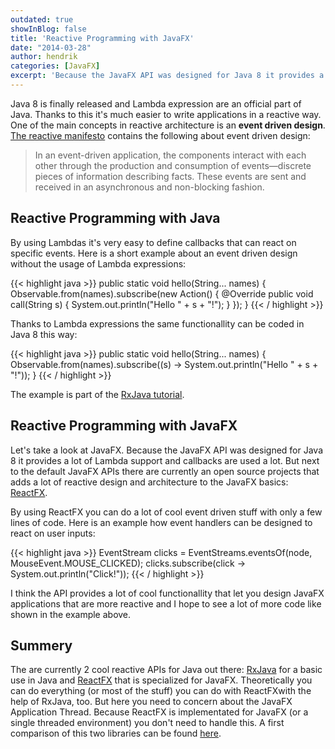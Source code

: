 ```yaml
---
outdated: true
showInBlog: false
title: 'Reactive Programming with JavaFX'
date: "2014-03-28"
author: hendrik
categories: [JavaFX]
excerpt: 'Because the JavaFX API was designed for Java 8 it provides a lot of Lambda support and callbacks are used a lot. But next to the default JavaFX APIs there are currently an open source projects that adds a lot of reactive design and architecture to the JavaFX basics: ReactFX.'
---
```

Java 8 is finally released and Lambda expression are an official part of Java. Thanks to this it's much easier to write applications in a reactive way. One of the main concepts in reactive architecture is an __event driven design__. [The reactive manifesto](http://www.reactivemanifesto.org/) contains the following about event driven design:

> In an event-driven application, the components interact with each other through the production and consumption of events—discrete pieces of information describing facts. These events are sent and received in an asynchronous and non-blocking fashion.

## Reactive Programming with Java

By using Lambdas it's very easy to define callbacks that can react on specific events. Here is a short example about an event driven design without the usage of Lambda expressions:

{{< highlight java >}}
public static void hello(String... names) {
    Observable.from(names).subscribe(new Action<String>() {
        @Override
        public void call(String s) {
            System.out.println("Hello " + s + "!");
        }
    });
}
{{< / highlight >}}

Thanks to Lambda expressions the same functionallity can be coded in Java 8 this way:

{{< highlight java >}}
public static void hello(String... names) {
    Observable.from(names).subscribe((s) -> System.out.println("Hello " + s + "!"));
}
{{< / highlight >}}

The example is part of the [RxJava tutorial](https://github.com/Netflix/RxJava/wiki/Getting-Started).

## Reactive Programming with JavaFX

Let's take a look at JavaFX. Because the JavaFX API was designed for Java 8 it provides a lot of Lambda support and callbacks are used a lot. But next to the default JavaFX APIs there are currently an open source projects that adds a lot of reactive design and architecture to the JavaFX basics: [ReactFX](https://github.com/TomasMikula/ReactFX).

By using ReactFX you can do a lot of cool event driven stuff with only a few lines of code. Here is an example how event handlers can be designed to react on user inputs:

{{< highlight java >}}
EventStream<MouseEvent> clicks = EventStreams.eventsOf(node, MouseEvent.MOUSE_CLICKED);
clicks.subscribe(click -> System.out.println("Click!"));
{{< / highlight >}}

I think the API provides a lot of cool functionallity that let you design JavaFX applications that are more reactive and I hope to see a lot of more code like shown in the example above.

## Summery

The are currently 2 cool reactive APIs for Java out there: [RxJava](https://github.com/Netflix/RxJava/wiki/Getting-Started) for a basic use in Java and [ReactFX](https://github.com/TomasMikula/ReactFX) that is specialized for JavaFX. Theoretically you can do everything (or most of the stuff) you can do with ReactFXwith the help of RxJava, too. But here you need to concern about the JavaFX Application Thread. Because ReactFX is implementated for JavaFX (or a single threaded environment) you don't need to handle this. A first comparison of this two libraries can be found [here](https://gist.github.com/timyates/fd6904dcca366d50729c#comment-1198536).
